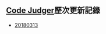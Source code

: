 ## [Code Judger](http://www.codejudger.com)歷次更新記錄

* [20180313](https://neochen2701.gitbooks.io/codejudger/content/part6/v20180313.html)



